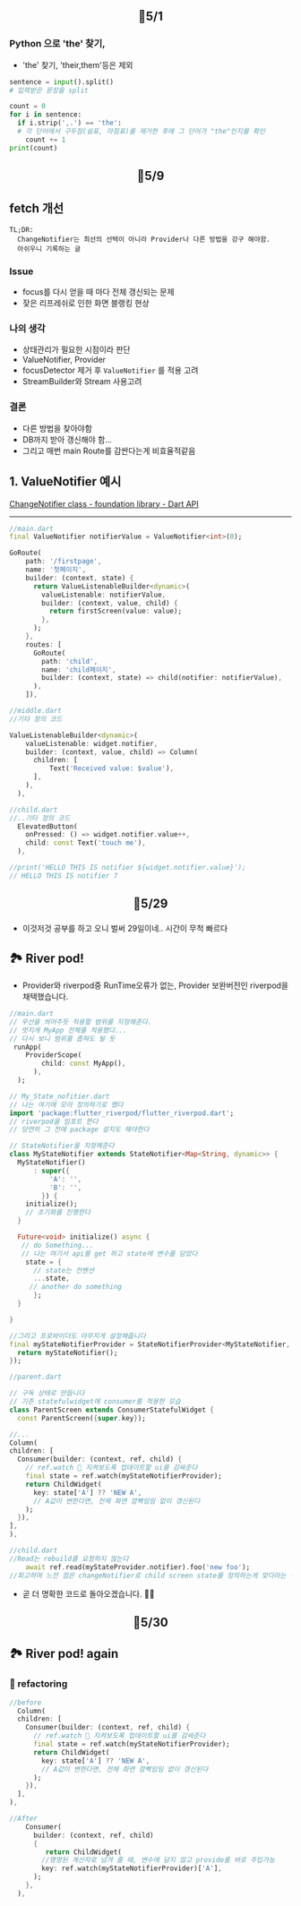 ## <p align="center">📆5/1</p>

### Python 으로 'the' 찾기,

- 'the' 찾기, 'their,them'등은 제외

```python
sentence = input().split()
# 입력받은 문장을 split

count = 0
for i in sentence:
  if i.strip(',.') == 'the':
  # 각 단어에서 구두점(쉼표, 마침표)를 제거한 후에 그 단어가 "the"인지를 확인
    count += 1
print(count)
```

## <p align="center">📆5/9</p>

## fetch 개선

```
TL;DR:
  ChangeNotifier는 최선의 선택이 아니라 Provider나 다른 방법을 강구 해야함.
  아쉬우니 기록하는 글
```

### Issue

- focus를 다시 얻을 때 마다 전체 갱신되는 문제
- 잦은 리프레쉬로 인한 화면 블랭킹 현상

### 나의 생각

- 상태관리가 필요한 시점이라 판단
- ValueNotifier, Provider
- focusDetector 제거 후 `ValueNotifier` 를 적용 고려
- StreamBuilder와 Stream 사용고려

### 결론

- 다른 방법을 찾아야함
- DB까지 받아 갱신해야 함...
- 그리고 매번 main Route를 감싼다는게 비효율적같음

## 1. ValueNotifier 예시

[ChangeNotifier class - foundation library - Dart API](https://api.flutter.dev/flutter/foundation/ChangeNotifier-class.html)

---

```dart
//main.dart
final ValueNotifier notifierValue = ValueNotifier<int>(0);

GoRoute(
    path: '/firstpage',
    name: '첫페이지',
    builder: (context, state) {
      return ValueListenableBuilder<dynamic>(
        valueListenable: notifierValue,
        builder: (context, value, child) {
          return firstScreen(value: value);
        },
      );
    },
    routes: [
      GoRoute(
        path: 'child',
        name: 'child페이지',
        builder: (context, state) => child(notifier: notifierValue),
      ),
    ]),
```

```dart
//middle.dart
//기타 정의 코드

ValueListenableBuilder<dynamic>(
    valueListenable: widget.notifier,
    builder: (context, value, child) => Column(
      children: [
          Text('Received value: $value'),
      ],
    ),
  ),

```

```dart
//child.dart
//..기타 정의 코드
  ElevatedButton(
    onPressed: () => widget.notifier.value++,
    child: const Text('touch me'),
  ),

//print('HELLO THIS IS notifier ${widget.notifier.value}');
// HELLO THIS IS notifier 7
```

## <p align="center">📆5/29</p>

- 이것저것 공부를 하고 오니 벌써 29일이네.. 시간이 무척 빠르다

## 🏞️ River pod!

- Provider와 riverpod중 RunTime오류가 없는, Provider 보완버전인 riverpod을 채택했습니다.

```dart
//main.dart
// 우산을 씌어주듯 적용할 범위를 지정해준다.
// 멋지게 MyApp 전체를 적용했다...
// 다시 보니 범위를 좁혀도 될 듯
 runApp(
    ProviderScope(
        child: const MyApp(),
      ),
  );
```

```dart
// My_State_nofitier.dart
// 나는 여기에 모아 정의하기로 했다
import 'package:flutter_riverpod/flutter_riverpod.dart';
// riverpod을 임포트 한다
// 당연히 그 전에 package 설치도 해야한다

// StateNotifier을 지정해준다
class MyStateNotifier extends StateNotifier<Map<String, dynamic>> {
  MyStateNotifier()
      : super({
          'A': '',
          'B': '',
        }) {
    initialize();
    // 초기화를 진행한다
  }

  Future<void> initialize() async {
   // do Something...
   // 나는 여기서 api를 get 하고 state에 변수를 담았다
    state = {
      // state는 컨벤션
      ...state,
     // another do something
      };
  }

}

//그리고 프로바이더도 야무지게 설정해줍니다
final myStateNotifierProvider = StateNotifierProvider<MyStateNotifier, Map<String, dynamic>>((ref) {
  return myStateNotifier();
});
```

```dart
//parent.dart

// 구독 상태로 만듭니다
// 기존 statefulwidget에 consumer를 적용한 모습
class ParentScreen extends ConsumerStatefulWidget {
  const ParentScreen({super.key});

//...
Column(
children: [
  Consumer(builder: (context, ref, child) {
    // ref.watch 👀 지켜보도록 업데이트할 ui를 감싸준다
    final state = ref.watch(myStateNotifierProvider);
    return ChildWidget(
      key: state['A'] ?? 'NEW A',
      // A값이 변한다면, 전체 화면 깜빡임임 없이 갱신된다
    );
  }),
],
),
```

```dart
//child.dart
//Read는 rebuild를 요청하지 않는다
    await ref.read(myStateProvider.notifier).foo('new foo');
//회고하며 느낀 점은 changeNotifier로 child screen state를 정의하는게 맞다라는 생각..
```

- 곧 더 명확한 코드로 돌아오겠습니다. 🙇‍♀️

## <p align="center">📆5/30</p>

## 🏞️ River pod! again

### 🔨 refactoring

```dart
//before
  Column(
  children: [
    Consumer(builder: (context, ref, child) {
      // ref.watch 👀 지켜보도록 업데이트할 ui를 감싸준다
      final state = ref.watch(myStateNotifierProvider);
      return ChildWidget(
        key: state['A'] ?? 'NEW A',
        // A값이 변한다면, 전체 화면 깜빡임임 없이 갱신된다
      );
    }),
  ],
),
```

```dart
//After
    Consumer(
      builder: (context, ref, child)
      {
         return ChildWidget(
        //명명된 계산자로 넘겨 줄 때, 변수에 담지 않고 provide를 바로 주입가능
        key: ref.watch(myStateNotifierProvider)['A'],
      );
    },
  ),
```
